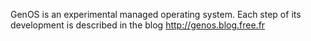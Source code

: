 GenOS is an experimental managed operating system.
Each step of its development is described in the blog http://genos.blog.free.fr